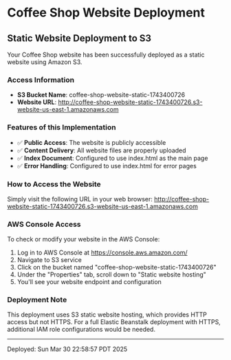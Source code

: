 # Coffee Shop Website Deployment

## Static Website Deployment to S3

Your Coffee Shop website has been successfully deployed as a static website using Amazon S3.

### Access Information

- **S3 Bucket Name**: coffee-shop-website-static-1743400726
- **Website URL**: http://coffee-shop-website-static-1743400726.s3-website-us-east-1.amazonaws.com

### Features of this Implementation

- ✅ **Public Access**: The website is publicly accessible
- ✅ **Content Delivery**: All website files are properly uploaded
- ✅ **Index Document**: Configured to use index.html as the main page
- ✅ **Error Handling**: Configured to use index.html for error pages

### How to Access the Website

Simply visit the following URL in your web browser:
http://coffee-shop-website-static-1743400726.s3-website-us-east-1.amazonaws.com

### AWS Console Access

To check or modify your website in the AWS Console:

1. Log in to AWS Console at https://console.aws.amazon.com/
2. Navigate to S3 service
3. Click on the bucket named "coffee-shop-website-static-1743400726"
4. Under the "Properties" tab, scroll down to "Static website hosting"
5. You'll see your website endpoint and configuration

### Deployment Note

This deployment uses S3 static website hosting, which provides HTTP access but not HTTPS.
For a full Elastic Beanstalk deployment with HTTPS, additional IAM role configurations would be needed.

---

Deployed: Sun Mar 30 22:58:57 PDT 2025
